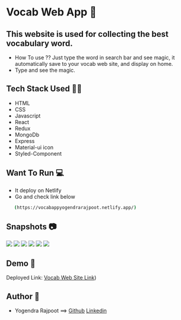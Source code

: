 # Vocab Web App 🌇

## This website is used for collecting the best vocabulary word.


- How To use ?? Just type the word in search bar and see magic, it automatically save to your vocab web site, and display on home.
- Type and see the magic.


## Tech Stack Used 👩‍💻

- HTML
- CSS
- Javascript
- React
- Redux
- MongoDb
- Express
- Material-ui icon
- Styled-Component


## Want To Run 💻
- It deploy on Netlify
- Go and check link below

```bash
   (https://vocabappyogendrarajpoot.netlify.app/)
```

## Snapshots 📷

![](../frontend/ScreenShot/1.png)
![](../frontend/ScreenShot/2.png)
![](../frontend/ScreenShot/3.png)
![](../frontend/ScreenShot/4.png)
![](../frontend/ScreenShot/5.png)
![](../frontend/ScreenShot/6.png)

## Demo 🎥

Deployed Link: [Vocab Web Site Link](https://vocabappyogendrarajpoot.netlify.app/))


## Author 🤝

* Yogendra Rajpoot ==> [Github](https://github.com/YogendraRajpoot) [Linkedin](https://www.linkedin.com/in/yogendrarajpoot/)

